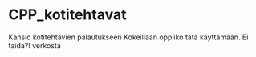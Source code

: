 # CPP_kotitehtavat
Kansio kotitehtävien palautukseen
Kokeillaan oppiiko tätä käyttämään.
Ei taida?! verkosta
